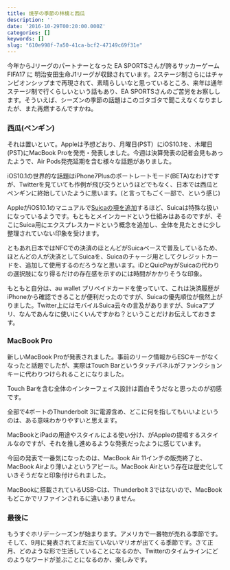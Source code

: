 ```yaml
---
title: 焼芋の季節の林檎と西瓜
description: ''
date: '2016-10-29T00:20:00.000Z'
categories: []
keywords: []
slug: "610e998f-7a50-41ca-bcf2-47149c69f31e"
---
```

今年からJリーグのパートナーとなった EA SPORTSさんが誇るサッカーゲーム FIFA17 に 明治安田生命J1リーグが収録されています。2ステージ制さらにはチャンピオンシップまで再現されて、素晴らしいなと思っているところ、来年は通年ステージ制で行くらしいという話もあり、EA SPORTSさんのご苦労をお察しします。そういえば、シーズンの季節の話題はこのゴタゴタで聞こえなくなりましたが、また再燃するんですかね。

### 西瓜(ペンギン)

それは置いといて。Appleは予想どおり、月曜日(PST）にiOS10.1を、木曜日(PST)にMacBook Proを発売・発表しました。今週は決算発表の記者会見もあったようで、Air Pods発売延期を含む様々な話題がありました。

iOS10.1の世界的な話題はiPhone7Plusのポートレートモード(BETA)なわけですが、Twitterを見ていても作例が飛び交うというほどでもなく、日本では西瓜とペンギンに終始していたように思います。(と言ってもごく一部で、という感じ)

AppleがiOS10.1のマニュアルで[Suicaの項を追加](http://help.apple.com/iphone/10/?lang=ja#/iph31c5ad8ae)するほど、Suicaは特殊な扱いになっているようです。もともとメインカードという仕組みはあるのですが、そこにSuica用にエクスプレスカードという概念を追加し、全体を見たときに少し整理されていない印象を受けます。

ともあれ日本ではNFCでの決済のほとんどがSuicaベースで普及しているため、ほとんどの人が決済としてSuicaを、Suicaのチャージ用としてクレジットカードを、追加して使用するのだろうなと思います。iDとQuicPayがSuicaの代わりの選択肢になり得るだけの存在感を示すのには時間がかかりそうな印象。

もともと自分は、au wallet プリペイドカードを使っていて、これは決済履歴がiPhoneから確認できることが便利だったのですが、Suicaの優先順位が俄然上がりました。Twitter上にはモバイルSuica云々の言及がありますが、Suicaアプリ、なんであんなに使いにくいんですかね？ということだけお伝えしておきます。

### MacBook Pro

新しいMacBook Proが発表されました。事前のリーク情報からESCキーがなくなったと話題でしたが、実際はTouch Barというタッチパネルがファンクションキーに代わりつけられることになりました。

Touch Barを含む全体のインターフェイス設計は面白そうだなと思ったのが初感です。

全部で4ポートのThunderbolt 3に電源含め、どこに何を指してもいいよというのは、ある意味わかりやすいと思えます。

MacBookとiPadの用途やスタイルによる使い分け、がAppleの提唱するスタイルなのですが、それを推し進めるような発表だったように感じています。

今回の発表で一番気になったのは、MacBook Air 11インチの販売終了と、MacBook Airより薄いよというアピール。MacBook Airという存在は歴史化していきそうだなと印象付けられました。

MacBookに搭載されているUSB-Cは、Thunderbolt 3ではないので、MacBookもどこかでリファインされるに違いありません。

### 最後に

もうすぐホリデーシーズンが始まります。アメリカで一番物が売れる季節です。そして、9月に発表されてまだ出ていないマリオが出てくる季節です。さて正月、どのような形で生活していることになるのか、Twitterのタイムラインにどのようなワードが並ぶことになるのか、楽しみです。